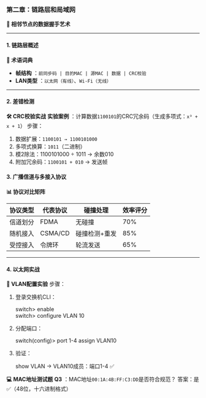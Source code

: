 ### **第二章：链路层和局域网**

**🔐 相邻节点的数据握手艺术**

------

#### 1. 链路层概述

**📌 术语词典**

- **帧结构** ：`前同步码 | 目的MAC | 源MAC | 数据 | CRC校验`
- **LAN类型** ：`以太网（有线）`、`Wi-Fi（无线）`

------

#### 2. 差错检测

**🛠 CRC校验实战**
**实验案例** ：计算数据`1100101`的CRC冗余码（生成多项式：`x³ + x + 1`）
步骤：                                                                                                                      

1. 数据扩展：`1100101 → 1100101000`
2. 多项式换算：`1011`（二进制）
3. 模2除法：1100101000 ÷ 1011 → 余数010  
4. 附加冗余码：`1100101 + 010` → 发送帧   

#### 3. 广播信道与多接入协议

**📊 协议对比矩阵**

| **协议类型** | **代表协议** | **碰撞处理**  | **效率评分** |
| ------------ | ------------ | ------------- | ------------ |
| 信道划分     | FDMA         | 无碰撞        | 70%          |
| 随机接入     | CSMA/CD      | 碰撞检测+重发 | 85%          |
| 受控接入     | 令牌环       | 轮流发送      | 65%          |



------

#### 4. 以太网实战

**🔵 VLAN配置实验**
步骤：

1. 登录交换机CLI：

   switch> enable  
   switch> configure VLAN 10  

2. 分配端口：

   switch(config)> port 1-4 assign VLAN10  

3. 验证：

   show VLAN → VLAN10成员：端口1-4 ✅  

**💻 MAC地址测试题**
**Q3** ：MAC地址`00:1A:4B:FF:C3:DD`是否符合规范？
答案：是 ✅（48位，十六进制格式）
